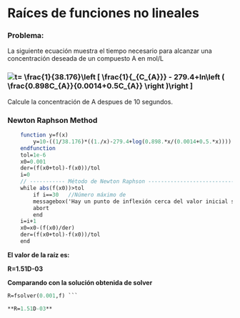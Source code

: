 # Raíces de funciones no lineales

### **Problema:**

La siguiente ecuación muestra el tiempo necesario para alcanzar una concentración deseada de un compuesto A en mol/L

### <img align="center" src="https://i.upmath.me/svg/%20t%3D%20%5Cfrac%7B1%7D%7B38.176%7D%5Cleft%20%5B%20%5Cfrac%7B1%7D%7B_%7BC_%7BA%7D%7D%7D%20-%20279.4%2Bln%5Cleft%20(%20%5Cfrac%7B0.898C_%7BA%7D%7D%7B0.0014%2B0.5C_%7BA%7D%7D%20%5Cright%20)%5Cright%20%5D%20" alt=" t= \frac{1}{38.176}\left [ \frac{1}{_{C_{A}}} - 279.4+ln\left ( \frac{0.898C_{A}}{0.0014+0.5C_{A}} \right )\right ] " />

Calcule la concentración de A despues de 10 segundos.

### **Newton Raphson Method**

```scilab
    function y=f(x)
        y=10-((1/38.176)*((1./x)-279.4+log(0.898.*x/(0.0014+0.5.*x))))
    endfunction
    tol=1e-6
    x0=0.001
    der=(f(x0+tol)-f(x0))/tol
    i=0
    // ----------- Método de Newton Raphson ----------------------------------------
    while abs(f(x0))>tol
        if i==30   //Número máximo de 
        messagebox('Hay un punto de inflexión cerca del valor inicial seleccionado o no hay raíces reales','Error','info') 
        abort  
        end
    i=i+1
    x0=x0-(f(x0)/der)
    der=(f(x0+tol)-f(x0))/tol
    end
```

**El valor de la raíz es:**

**R=1.51D-03**

**Comparando con la solución obtenida de solver**

```scilab
R=fsolver(0.001,f) ```

**R=1.51D-03**

